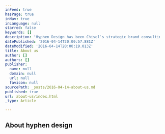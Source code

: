 ```yaml
---
inFeed: true
hasPage: true
inNav: true
inLanguage: null
starred: false
keywords: []
description: 'Hyphen Design has been Chisel’s strategic brand consulting and design partner since the inception of the business. Hyphen Design has coined the name CHISEL, designed the logo and brand identity, directed the photoshoot with Virat Kohli, has helped KGD arrive at a unique and contemporary design language for the fitness centres. Hyphen also advises CHISEL on all it’s alliances and helps ideate and create unique inititiatives like the #NeverStop Fitness Party. Beyond strategy, ideas and design, hyphen also manages the digital footprint of Chisel.'
datePublished: '2016-04-14T20:00:57.881Z'
dateModified: '2016-04-14T20:00:19.013Z'
title: About us
author: []
authors: []
publisher:
  name: null
  domain: null
  url: null
  favicon: null
sourcePath: _posts/2016-04-14-about-us.md
published: true
url: about-us/index.html
_type: Article

---
```

## About hyphen design